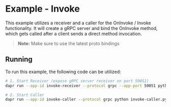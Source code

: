 # Example - Invoke

This example utilizes a receiver and a caller for the OnInvoke / Invoke functionality. It will create a gRPC server and bind the OnInvoke method, which gets called after a client sends a direct method invocation.

> **Note:** Make sure to use the latest proto bindings

## Running

To run this example, the following code can be utilized:

```bash
# 1. Start Receiver (expose gRPC server receiver on port 50051)
dapr run --app-id invoke-receiver --protocol grpc --app-port 50051 python invoke-receiver.py

# 2. Start Caller
dapr run --app-id invoke-caller --protocol grpc python invoke-caller.py
```